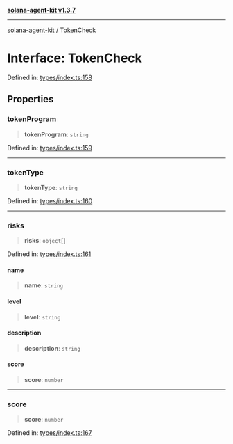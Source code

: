 [**solana-agent-kit v1.3.7**](../README.md)

***

[solana-agent-kit](../README.md) / TokenCheck

# Interface: TokenCheck

Defined in: [types/index.ts:158](https://github.com/scriptscrypt/solana-agent-kit/blob/28121611ae2e5ee3f891044cd4631bfb441231fc/src/types/index.ts#L158)

## Properties

### tokenProgram

> **tokenProgram**: `string`

Defined in: [types/index.ts:159](https://github.com/scriptscrypt/solana-agent-kit/blob/28121611ae2e5ee3f891044cd4631bfb441231fc/src/types/index.ts#L159)

***

### tokenType

> **tokenType**: `string`

Defined in: [types/index.ts:160](https://github.com/scriptscrypt/solana-agent-kit/blob/28121611ae2e5ee3f891044cd4631bfb441231fc/src/types/index.ts#L160)

***

### risks

> **risks**: `object`[]

Defined in: [types/index.ts:161](https://github.com/scriptscrypt/solana-agent-kit/blob/28121611ae2e5ee3f891044cd4631bfb441231fc/src/types/index.ts#L161)

#### name

> **name**: `string`

#### level

> **level**: `string`

#### description

> **description**: `string`

#### score

> **score**: `number`

***

### score

> **score**: `number`

Defined in: [types/index.ts:167](https://github.com/scriptscrypt/solana-agent-kit/blob/28121611ae2e5ee3f891044cd4631bfb441231fc/src/types/index.ts#L167)
